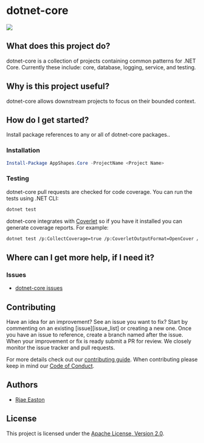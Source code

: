 # dotnet-core

![](https://github.com/appshapes-org/dotnet-core/workflows/Integration/badge.svg)

## What does this project do?

dotnet-core is a collection of projects containing common patterns for .NET Core. Currently these include: core, database, logging, service, and testing.

## Why is this project useful?

dotnet-core allows downstream projects to focus on their bounded context.

## How do I get started?

Install package references to any or all of dotnet-core packages..

### Installation

```powershell
Install-Package AppShapes.Core -ProjectName <Project Name>
```

### Testing

dotnet-core pull requests are checked for code coverage. You can run the tests using .NET CLI:

```bash
dotnet test
```

dotnet-core integrates with [Coverlet](https://github.com/tonerdo/coverlet) so if you have it installed you can generate coverage reports. For example:

```bash
dotnet test /p:CollectCoverage=true /p:CoverletOutputFormat=OpenCover /p:Exclude=\"[xunit.*]*\"  /p:ExcludeByAttribute=\"Obsolete,GeneratedCodeAttribute,CompilerGeneratedAttribute\"
```

## Where can I get more help, if I need it?

### Issues

* [dotnet-core issues](https://github.com/appshapes-org/dotnet-core/issues)

## Contributing

Have an idea for an improvement? See an issue you want to fix? Start by commenting on an existing [issue][issue_list] or creating a new one. Once you have an issue to reference, create a branch named after the issue. When your improvement or fix is ready submit a PR for review. We closely monitor the issue tracker and pull requests.

For more details check out our [contributing guide](CONTRIBUTING.md). When contributing please keep in mind our [Code of Conduct](CODE_OF_CONDUCT.md).

## Authors

* [Rjae Easton](https://github.com/Rjae)

## License

This project is licensed under the [Apache License, Version 2.0](http://apache.org/licenses/LICENSE-2.0.html).
